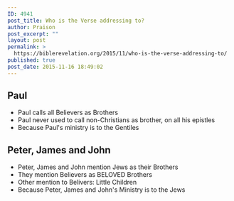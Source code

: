 ```yaml
---
ID: 4941
post_title: Who is the Verse addressing to?
author: Praison
post_excerpt: ""
layout: post
permalink: >
  https://biblerevelation.org/2015/11/who-is-the-verse-addressing-to/
published: true
post_date: 2015-11-16 18:49:02
---
```

<h2><strong>Paul</strong></h2>
<ul>
	<li>Paul calls all Believers as Brothers</li>
	<li>Paul never used to call non-Christians as brother, on all his epistles</li>
	<li>Because Paul's ministry is to the Gentiles</li>
</ul>
<h2><strong>Peter, James and John</strong></h2>
<ul>
	<li>Peter, James and John mention Jews as their Brothers</li>
	<li>They mention Believers as BELOVED Brothers</li>
	<li>Other mention to Belivers: Little Children</li>
	<li>Because Peter, James and John's Ministry is to the Jews</li>
</ul>